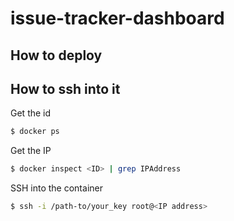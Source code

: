 issue-tracker-dashboard
=======================


## How to deploy



## How to ssh into it

Get the id
```bash
$ docker ps
```

Get the IP
```bash
$ docker inspect <ID> | grep IPAddress
```

SSH into the container

```bash
$ ssh -i /path-to/your_key root@<IP address>
```